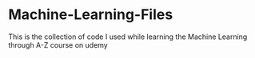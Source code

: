 # Machine-Learning-Files
This is the collection of code I used while learning the Machine Learning through A-Z course on udemy
